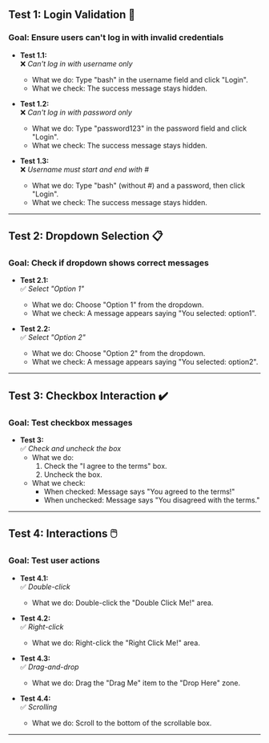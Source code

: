 ## **Test 1: Login Validation 🔐**

### Goal: Ensure users can't log in with invalid credentials

- **Test 1.1:**  
  ❌ _Can't log in with username only_

  - What we do: Type "bash" in the username field and click "Login".
  - What we check: The success message stays hidden.

- **Test 1.2:**  
  ❌ _Can't log in with password only_

  - What we do: Type "password123" in the password field and click "Login".
  - What we check: The success message stays hidden.

- **Test 1.3:**  
  ❌ _Username must start and end with #_
  - What we do: Type "bash" (without #) and a password, then click "Login".
  - What we check: The success message stays hidden.

---

## **Test 2: Dropdown Selection 📋**

### Goal: Check if dropdown shows correct messages

- **Test 2.1:**  
  ✅ _Select "Option 1"_

  - What we do: Choose "Option 1" from the dropdown.
  - What we check: A message appears saying "You selected: option1".

- **Test 2.2:**  
  ✅ _Select "Option 2"_
  - What we do: Choose "Option 2" from the dropdown.
  - What we check: A message appears saying "You selected: option2".

---

## **Test 3: Checkbox Interaction ✔️**

### Goal: Test checkbox messages

- **Test 3:**  
  ✅ _Check and uncheck the box_
  - What we do:
    1. Check the "I agree to the terms" box.
    2. Uncheck the box.
  - What we check:
    - When checked: Message says "You agreed to the terms!"
    - When unchecked: Message says "You disagreed with the terms."

---

## **Test 4: Interactions 🖱️**

### Goal: Test user actions

- **Test 4.1:**  
  ✅ _Double-click_

  - What we do: Double-click the "Double Click Me!" area.

- **Test 4.2:**  
  ✅ _Right-click_

  - What we do: Right-click the "Right Click Me!" area.

- **Test 4.3:**  
  ✅ _Drag-and-drop_

  - What we do: Drag the "Drag Me" item to the "Drop Here" zone.

- **Test 4.4:**  
  ✅ _Scrolling_
  - What we do: Scroll to the bottom of the scrollable box.

---
